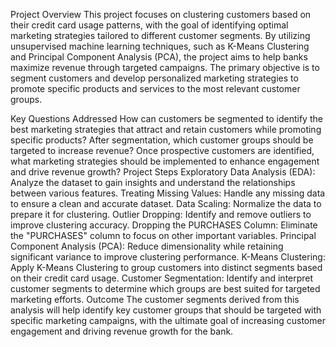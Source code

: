 Project Overview
This project focuses on clustering customers based on their credit card usage patterns, with the goal of identifying optimal marketing strategies tailored to different customer segments. By utilizing unsupervised machine learning techniques, such as K-Means Clustering and Principal Component Analysis (PCA), the project aims to help banks maximize revenue through targeted campaigns. The primary objective is to segment customers and develop personalized marketing strategies to promote specific products and services to the most relevant customer groups.

Key Questions Addressed
How can customers be segmented to identify the best marketing strategies that attract and retain customers while promoting specific products?
After segmentation, which customer groups should be targeted to increase revenue?
Once prospective customers are identified, what marketing strategies should be implemented to enhance engagement and drive revenue growth?
Project Steps
Exploratory Data Analysis (EDA): Analyze the dataset to gain insights and understand the relationships between various features.
Treating Missing Values: Handle any missing data to ensure a clean and accurate dataset.
Data Scaling: Normalize the data to prepare it for clustering.
Outlier Dropping: Identify and remove outliers to improve clustering accuracy.
Dropping the PURCHASES Column: Eliminate the "PURCHASES" column to focus on other important variables.
Principal Component Analysis (PCA): Reduce dimensionality while retaining significant variance to improve clustering performance.
K-Means Clustering: Apply K-Means Clustering to group customers into distinct segments based on their credit card usage.
Customer Segmentation: Identify and interpret customer segments to determine which groups are best suited for targeted marketing efforts.
Outcome
The customer segments derived from this analysis will help identify key customer groups that should be targeted with specific marketing campaigns, with the ultimate goal of increasing customer engagement and driving revenue growth for the bank.

